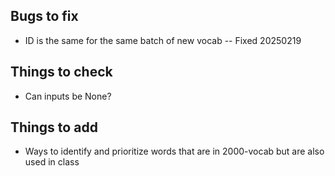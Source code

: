 ## Bugs to fix
- ID is the same for the same batch of new vocab -- Fixed 20250219

## Things to check
- Can inputs be None?

## Things to add
- Ways to identify and prioritize words that are in 2000-vocab but are also used in class 